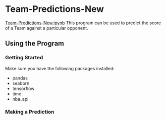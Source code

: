 # Team-Predictions-New
[Team-Predictions-New.ipynb](https://github.com/RohanPankaj/NBA-Prediction/blob/dev/Team-Predictions-New.ipynb)
This program can be used to predict the score of a Team against a particular opponent. 

## Using the Program
### Getting Started 
Make sure you have the following packages installed:
* pandas
* seaborn
* tensorflow
* time
* nba_api

### Making a Prediction
